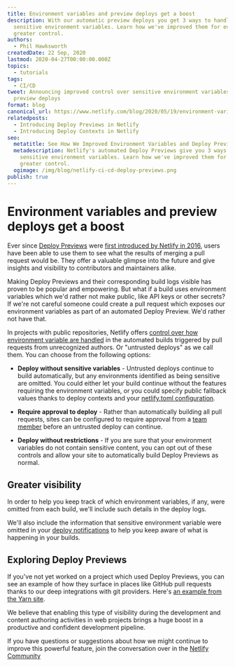 ```yaml
---
title: Environment variables and preview deploys get a boost
description: With our automatic preview deploys you get 3 ways to handle
  sensitive environment variables. Learn how we've improved them for even
  greater control.
authors:
  - Phil Hawksworth
createdDate: 22 Sep, 2020
lastmod: 2020-04-27T00:00:00.000Z
topics:
  - tutorials
tags:
  - CI/CD
tweet: Announcing improved control over sensitive environment variables in your
  preview deploys
format: blog
canonical_url: https://www.netlify.com/blog/2020/05/19/environment-variables-and-preview-deploys-get-a-boost/
relatedposts:
  - Introducing Deploy Previews in Netlify
  - Introducing Deploy Contexts in Netlify
seo:
  metatitle: See How We Improved Environment Variables and Deploy Previews
  metadescription: Netlify's automated Deploy Previews give you 3 ways to handle
    sensitive environment variables. Learn how we've improved them for even
    greater control.
  ogimage: /img/blog/netlify-ci-cd-deploy-previews.png
publish: true
---
```


# Environment variables and preview deploys get a boost

Ever since [Deploy Previews](/products/build/) were [first introduced by Netlify in 2016](/blog/2016/07/20/introducing-deploy-previews-in-netlify/), users have been able to use them to see what the results of merging a pull request would be. They offer a valuable glimpse into the future and give insights and visibility to contributors and maintainers alike.

Making Deploy Previews and their corresponding build logs visible has proven to be popular and empowering. But what if a build uses environment variables which we'd rather not make public, like API keys or other secrets? If we're not careful someone could create a pull request which exposes our environment variables as part of an automated Deploy Preview. We'd rather not have that.

In projects with public repositories, Netlify offers [control over how environment variable are handled](https://docs.netlify.com/configure-builds/environment-variables/#sensitive-variable-policy) in the automated builds triggered by pull requests from unrecognized authors. Or "untrusted deploys" as we call them. You can choose from the following options:

- **Deploy without sensitive variables** - Untrusted deploys continue to build automatically, but any environments identified as being sensitive are omitted. You could either let your build continue without the features requiring the environment variables, or you could specify public fallback values thanks to deploy contexts and your [netlify.toml configuration](https://docs.netlify.com/configure-builds/file-based-configuration/).

- **Require approval to deploy** - Rather than automatically building all pull requests, sites can be configured to require approval from a [team member](https://docs.netlify.com/accounts-and-billing/team-management/) before an untrusted deploy can continue.

- **Deploy without restrictions** - If you are sure that your environment variables do not contain sensitive content, you can opt out of these controls and allow your site to automatically build Deploy Previews as normal.

## Greater visibility

In order to help you keep track of which environment variables, if any, were omitted from each build, we'll include such details in the deploy logs.

We'll also include the information that sensitive environment variable were omitted in your [deploy notifications](https://docs.netlify.com/site-deploys/notifications) to help you keep aware of what is happening in your builds.

## Exploring Deploy Previews

If you've not yet worked on a project which used Deploy Previews, you can see an example of how they surface in places like GitHub pull requests thanks to our deep integrations with git providers. Here's [an example from the Yarn site](https://github.com/yarnpkg/website/pull/1043#event-3008852473).

We believe that enabling this type of visibility during the development and content authoring activities in web projects brings a huge boost in a productive and confident development pipeline.

If you have questions or suggestions about how we might continue to improve this powerful feature, join the conversation over in the [Netlify Community](https://community.netlify.com)
